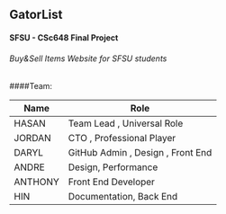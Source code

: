 ## GatorList
#### SFSU - CSc648 Final Project
###### Buy&Sell Items Website for SFSU students

####Team: 

| Name | Role | 
| ------ | ------ |
| HASAN | Team Lead , Universal Role |
| JORDAN | CTO , Professional Player | 
| DARYL | GitHub Admin , Design , Front End  | 
| ANDRE | Design, Performance | 
| ANTHONY | Front End Developer  |
| HIN | Documentation, Back End | 
